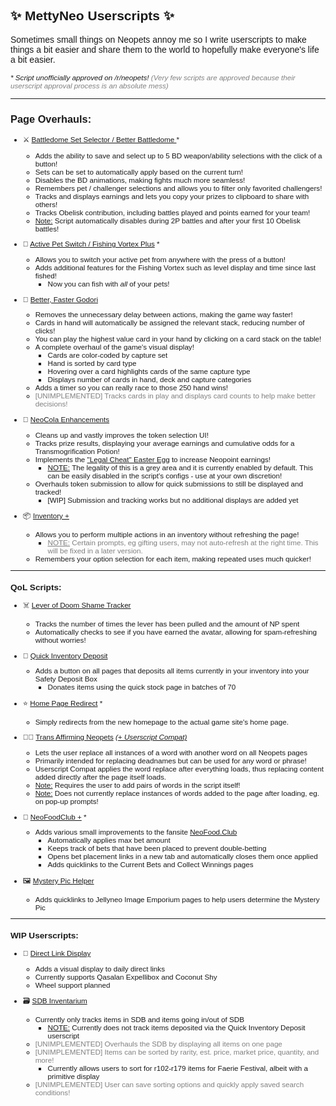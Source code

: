 <span style="font-family: 'Comic Sans MS', 'Comic Sans', Arial">

## ✨ MettyNeo Userscripts ✨

<p>Sometimes small things on Neopets annoy me so I write userscripts to make things a bit easier and share them to the world to hopefully make everyone's life a bit easier.</p>

<i><small>\* Script unofficially approved on /r/neopets! <span style="color:grey">(Very few scripts are approved because their userscript approval process is an absolute mess)</span></small></i>
</small>

___


### Page Overhauls:

<small>

* ⚔️ [Battledome Set Selector / Better Battledome ](Neopets%20-%20Battledome%20Set%20Selector.user.js) \*
	* Adds the ability to save and select up to 5 BD weapon/ability selections with the click of a button!
	* Sets can be set to automatically apply based on the current turn!
	* Disables the BD animations, making fights much more seamless!
	* Remembers pet / challenger selections and allows you to filter only favorited challengers!
	* Tracks and displays earnings and lets you copy your prizes to clipboard to share with others!
	* Tracks Obelisk contribution, including battles played and points earned for your team!
	* <u>Note:</u> Script automatically disables during 2P battles and after your first 10 Obelisk battles!

* 🎣 [Active Pet Switch / Fishing Vortex Plus](Neopets%20-%20Active%20Pet%20Switch.user.js) \*
	* Allows you to switch your active pet from anywhere with the press of a button!
	* Adds additional features for the Fishing Vortex such as level display and time since last fished!
		- Now you can fish with <i>all</i> of your pets!
	

* 🎴 [Better, Faster Godori](Neopets%20-%20Better%20Faster%20Godori.user.js)
	* Removes the unnecessary delay between actions, making the game way faster!
	* Cards in hand will automatically be assigned the relevant stack, reducing number of clicks!
	* You can play the highest value card in your hand by clicking on a card stack on the table!
	* A complete overhaul of the game's visual display!
		- Cards are color-coded by capture set
		- Hand is sorted by card type
		- Hovering over a card highlights cards of the same capture type
		- Displays number of cards in hand, deck and capture categories
	* Adds a timer so you can really race to those 250 hand wins!
	* <span style="color:grey">[UNIMPLEMENTED] Tracks cards in play and displays card counts to help make better decisions!</span>
	
* 🥤 [NeoCola Enhancements](Neopets%20-%20NeoCola%20Enhancements.user.js)
	* Cleans up and vastly improves the token selection UI!
	* Tracks prize results, displaying your average earnings and cumulative odds for a Transmogrification Potion!
	* Implements the ["Legal Cheat" Easter Egg](https://web.archive.org/web/20210619183531/https://old.reddit.com/r/neopets/comments/o3mq8r/neocola_tokens/) to increase Neopoint earnings!
		- <u>NOTE:</u> The legality of this is a grey area and it is currently enabled by default. This can be easily disabled in the script's configs - use at your own discretion!
	* Overhauls token submission to allow for quick submissions to still be displayed and tracked!
		- [WIP] Submission and tracking works but no additional displays are added yet

* 📦 [Inventory +](Neopets%20-%20Inventory%2B.user.js)
	* Allows you to perform multiple actions in an inventory without refreshing the page!
		- <span style="color:grey"><u>NOTE:</u> Certain prompts, eg gifting users, may not auto-refresh at the right time. This will be fixed in a later version.</span>
	* Remembers your option selection for each item, making repeated uses much quicker!
	
___


### QoL Scripts:
* ☠️ [Lever of Doom Shame Tracker](Neopets%20-%20LoD%20Shame%20Tracker.user.js)
	- Tracks the number of times the lever has been pulled and the amount of NP spent
	- Automatically checks to see if you have earned the avatar, allowing for spam-refreshing without worries!
	
* 🛒 [Quick Inventory Deposit](Neopets%20-%20Quick%20Inventory%20Deposit.user.js)
	* Adds a button on all pages that deposits all items currently in your inventory into your Safety Deposit Box
		- Donates items using the quick stock page in batches of 70
		
* ⭐ [Home Page Redirect](Neopets%20-%20Home%20Page%20Redirect.user.js) \*
	- Simply redirects from the new homepage to the actual game site's home page.
	
* 🏳️‍🌈 [Trans Affirming Neopets](Neopets%20-%20Trans%20Affirming%20Neopets.user.js) <i>[(+ Userscript Compat)](Neopets%20-%20Trans%20Affirming%20Neopets%20(Compat).user.js)</i>
	- Lets the user replace all instances of a word with another word on all Neopets pages
	- Primarily intended for replacing deadnames but can be used for any word or phrase!
	- Userscript Compat applies the word replace after everything loads, thus replacing content added directly after the page itself loads.
	- <u>Note:</u> Requires the user to add pairs of words in the script itself!
	- <u>Note:</u> Does not currently replace instances of words added to the page after loading, eg. on pop-up prompts!
	
* 🍗 [NeoFoodClub +](Neopets%20-%20NeoFoodClub%2B.user.js) \*
	- Adds various small improvements to the fansite [NeoFood.Club](https://neofood.club/)
		+ Automatically applies max bet amount
		+ Keeps track of bets that have been placed to prevent double-betting
		+ Opens bet placement links in a new tab and automatically closes them once applied
		+ Adds quicklinks to the Current Bets and Collect Winnings pages
		
* 🖼 [Mystery Pic Helper](Neopets%20-%20Mystery%20Pic%20Helper.user.js)
	- Adds quicklinks to Jellyneo Image Emporium pages to help users determine the Mystery Pic

___

### WIP Userscripts:

* 📡 [Direct Link Display](Neopets%20-%20Direct%20Link%20Display.user.js)
	- Adds a visual display to daily direct links
	- Currently supports Qasalan Expellibox and Coconut Shy
	- Wheel support planned

* 🗃 [SDB Inventarium](Neopets%20-%20SDB%20Inventarium.user.js)
	- Currently only tracks items in SDB and items going in/out of SDB
		+ <u>NOTE:</u> Currently does not track items deposited via the Quick Inventory Deposit userscript
	- <span style="color:grey">[UNIMPLEMENTED] Overhauls the SDB by displaying all items on one page
	- <span style="color:grey">[UNIMPLEMENTED] Items can be sorted by rarity, est. price, market price, quantity, and more!</span>
		+ Currently allows users to sort for r102-r179 items for Faerie Festival, albeit with a primitive display
	- <span style="color:grey">[UNIMPLEMENTED] User can save sorting options and quickly apply saved search conditions!
